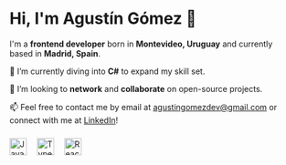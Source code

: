 # Hi, I'm Agustín Gómez 👋

I'm a **frontend developer** born in **Montevideo, Uruguay** and currently based in **Madrid, Spain**.

🌱 I’m currently diving into **C#** to expand my skill set.

👯 I’m looking to **network** and **collaborate** on open-source projects.

📫 Feel free to contact me by email at [agustingomezdev@gmail.com](mailto:agustingomezdev@gmail.com) or connect with me at [LinkedIn](https://www.linkedin.com/in/agustingomezblanco/)!

###


<div align="left">
  <img src="https://cdn.jsdelivr.net/gh/devicons/devicon/icons/javascript/javascript-original.svg" height="30" alt="JavaScript logo" />
  <img width="10" />
  <img src="https://cdn.jsdelivr.net/gh/devicons/devicon/icons/typescript/typescript-original.svg" height="30" alt="TypeScript logo" />
  <img width="10" />
  <img src="https://cdn.jsdelivr.net/gh/devicons/devicon/icons/react/react-original.svg" height="30" alt="React logo" />
</div>

<!--
![Agustin's GitHub stats](https://github-readme-stats.vercel.app/api?username=agustingomezdev&theme=dark&show_icons=true&icon_color=3a84ff&hide_rank=true&hide_title=true)
![Top Langs](https://github-readme-stats.vercel.app/api/top-langs/?username=AgustinGomezDev&layout=compact&theme=dark)
*/
-->
